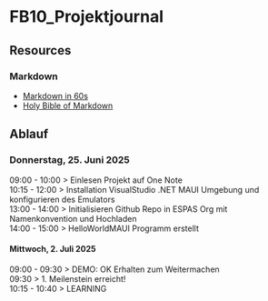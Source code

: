 # FB10_Projektjournal

## Resources
### Markdown
- [Markdown in 60s](https://www.youtube.com/shorts/4z0l5Kl2Q6E)
- [Holy Bible of Markdown](https://www.youtube.com/watch?v=_PPWWRV6gbA)

## Ablauf 

### Donnerstag, 25. Juni 2025 

09:00 - 10:00 > Einlesen Projekt auf One Note<br>
10:15 - 12:00 > Installation VisualStudio .NET MAUI Umgebung und konfigurieren des Emulators<br>
13:00 - 14:00 > Initialisieren Github Repo in ESPAS Org mit Namenkonvention und Hochladen<br>
14:00 - 15:00 > HelloWorldMAUI Programm erstellt<br>

#### Mittwoch, 2. Juli 2025
09:00 - 09:30 > DEMO: OK Erhalten zum Weitermachen<br>
09:30 > 1. Meilenstein erreicht! <br>
10:15 - 10:40  > LEARNING <br>

